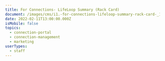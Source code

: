 ```yaml
---
title: For Connections- LifeLoop Summary (Rack Card)
document: /images/cms/i1.-for-connections-lifeloop-summary-rack-card-_122821.pdf
date: 2022-02-11T13:00:00.000Z
isMobile: false
topics:
  - connection-portal
  - connection-management
  - marketing
userTypes:
  - staff
---
```

